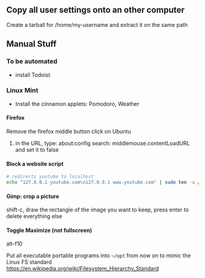 ## Copy all user settings onto an other computer
Create a tarball for /home/my-username and extract it on the same path


## Manual Stuff

### To be automated
* install Todoist

### Linux Mint
* Install the cinnamon applets: Pomodoro, Weather

#### Firefox
Remove the firefox middle button click on Ubuntu

1) in the URL, type: about:config
search: middlemouse.contentLoadURL
and set it to false


#### Block a website script
```bash
# redirects youtube to localhost
echo "127.0.0.1 youtube.com\n127.0.0.1 www.youtube.com" | sudo tee -a /etc/hosts
```
#### Gimp: crop a picture
shift-c, draw the rectangle of the image you want to keep, press enter to delete everything else

#### Toggle Maximize (not fullscreen)
alt-f10

Put all executable portable programs into `~/opt` from now on to mimic the Linux FS standard
https://en.wikipedia.org/wiki/Filesystem_Hierarchy_Standard
